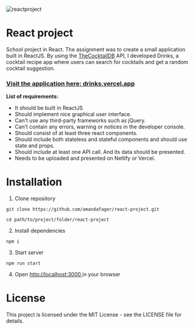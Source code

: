 ![reactproject](https://user-images.githubusercontent.com/70512941/121500486-a3070100-c9de-11eb-863d-edad53637094.gif)

# React project

School project in React. The assignment was to create a small application built in ReactJS. By using the [TheCocktailDB](https://www.thecocktaildb.com/) API, I developed Drinks, a cocktail recipe app where users can search for cocktails and get a random cocktail suggestion.

### [Visit the application here: drinks.vercel.app](https://drinks.vercel.app/)

**List of requirements:**

- It should be built in ReactJS
- Should implement nice graphical user interface.
- Can't use any third-party frameworks such as jQuery.
- Can't contain any errors, warning or notices in the developer console.
- Should consist of at least three react components.
- Should include both stateless and stateful components and should use state and props.
- Should include at least one API call. And its data should be presented.
- Needs to be uploaded and presented on Netlify or Vercel.

# Installation

1. Clone repository

```
git clone https://github.com/amandafager/react-project.git
```

```
cd path/to/project/folder/react-project
```

2. Install dependencies

```
npm i
```

3. Start server

```
npm run start
```

4. Open [http://localhost:3000 ](http://localhost:3000) in your browser

# License

This project is licensed under the MIT License - see the LICENSE file for details.
